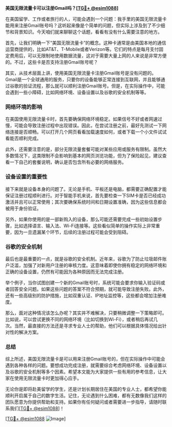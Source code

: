 **美国无限流量卡可以注册Gmail吗？[[TG💪+ @esim1088](https://t.me/s/esim1088)]**

在美国留学、工作或者旅行的人，可能会遇到一个问题：我手里的美国无限流量卡能用来注册Gmail账号吗？这听起来像是个简单的问题，但实际上涉及到了不少细节和背景知识。今天咱们就来聊聊这个话题，看看有没有什么需要注意的地方。

首先，让我们明确一下“美国无限流量卡”的概念。这种卡通常是由美国本地的通信运营商提供的，比如AT&T、T-Mobile或者Verizon等。它们的特点是每月支付固定费用后，可以无限制地使用数据流量，这对于需要大量上网的人来说是非常方便的。不过，这些卡是否支持注册Gmail账号呢？

其实，从技术层面上讲，使用美国无限流量卡注册Gmail账号是没有问题的。Gmail是一个全球通用的服务，只要你的设备能够正常连接到互联网，并且能够通过谷歌的验证流程，那么就可以顺利注册Gmail账号。但是，在实际操作中，可能会遇到一些小障碍，比如网络环境、设备设置以及谷歌的安全机制等等。

### 网络环境的影响

在美国使用无限流量卡时，首先要确保网络环境稳定。如果信号不好或者网速过慢，可能会导致注册过程中出现错误。因此，在尝试注册之前，最好先测试一下网络连接是否顺畅。可以打开几个网页看看加载速度如何，或者下载一个小文件试试看能否顺利完成。

此外，还需要注意的是，部分无限流量套餐可能对某些应用或服务有限制。虽然大多数情况下，这类限制不会影响到基本的网页浏览功能，但为了保险起见，建议查看一下自己的套餐说明，确认是否包含所有必要的网络服务。

### 设备设置的重要性

接下来就是设备本身的问题了。无论是手机、平板还是电脑，都需要正确配置才能保证注册过程顺利进行。对于智能手机来说，首先要检查一下SIM卡是否已经成功激活并且可以正常使用；其次要确保系统时间和日期设置准确，因为这些信息都会被用于身份验证。

另外，如果你使用的是一部新购入的设备，那么可能还需要完成一些初始设置步骤，比如选择语言、输入法、Wi-Fi连接等。这些看似简单的操作实际上非常重要，因为一旦遗漏某个环节，后续的注册过程可能会受到阻碍。

### 谷歌的安全机制

最后也是最重要的一点，就是谷歌的安全机制。近年来，谷歌为了防止垃圾邮件账户泛滥，加强了对新用户注册的审核力度。这意味着即使你拥有稳定的网络环境和正确的设备设置，仍然有可能因为各种原因而无法完成注册。

举个例子，当你试图创建一个新的Gmail账号时，系统可能会要求你输入验证码或者回答安全问题。如果这些问题的答案不符合预期，就可能导致注册失败。此外，还有一些高级别的防护措施，比如双重认证、IP地址监控等，这些都会增加注册难度。

那么，面对这种情况该怎么办呢？其实并不难解决，只要稍微调整一下策略即可。比如说，可以尝试更换不同的网络环境（比如切换到Wi-Fi），或者稍后再试几次。当然，最直接的方法还是寻求专业人士的帮助，他们可以根据具体情况给出针对性的解决方案。

### 总结

综上所述，美国无限流量卡是可以用来注册Gmail账号的，但在实际操作中可能会遇到各种各样的问题。要想成功完成注册，就需要综合考虑网络环境、设备设置以及谷歌的安全机制等多个因素。希望本文能为大家提供一些有用的参考信息，让大家在使用无限流量卡时更加得心应手。

无论你是即将赴美留学的学生，还是计划长期居住在美国的专业人士，都希望你能顺利开启属于自己的数字生活。记住，无论遇到什么困难，都有无数像我们这样的团队愿意为你提供帮助和支持。如果你有任何疑问或者需要进一步指导，请随时联系我们[[TG💪+ @esim1088](https://t.me/s/esim1088)]！

[[TG💪+ @esim1088](https://t.me/s/esim1088) ![Image](https://i.postimg.cc/4NQfJmqS/Snipaste-2025-05-13-00-14-12.png)]
